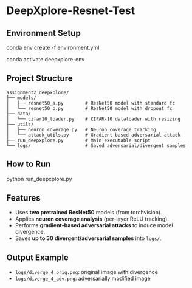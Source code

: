 # DeepXplore-Resnet-Test

## Environment Setup
conda env create -f environment.yml

conda activate deepxplore-env

## Project Structure
```
assignment2_deepxplore/
├── models/
│   ├── resnet50_a.py        # ResNet50 model with standard fc
│   └── resnet50_b.py        # ResNet50 model with dropout fc
├── data/
│   └── cifar10_loader.py    # CIFAR-10 dataloader with resizing
├── utils/
│   ├── neuron_coverage.py   # Neuron coverage tracking
│   └── attack_utils.py      # Gradient-based adversarial attack
├── run_deepxplore.py        # Main executable script
└── logs/                    # Saved adversarial/divergent samples
```

## How to Run
python run_deepxplore.py

## Features
- Uses **two pretrained ResNet50** models (from torchvision).
- Applies **neuron coverage analysis** (per-layer ReLU tracking).
- Performs **gradient-based adversarial attacks** to induce model divergence.
- Saves **up to 30 divergent/adversarial samples** into `logs/`.

## Output Example
- `logs/diverge_4_orig.png`: original image with divergence
- `logs/diverge_4_adv.png`: adversarially modified image

